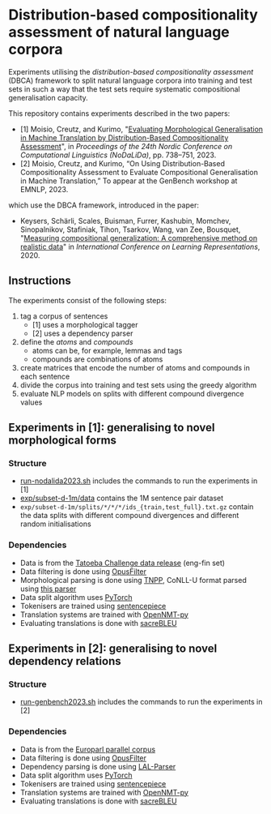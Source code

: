 # Distribution-based compositionality assessment of natural language corpora

Experiments utilising the *distribution-based compositionality assessment* (DBCA) framework to split natural language corpora into training and test sets in such a way that the test sets require systematic compositional generalisation capacity.

This repository contains experiments described in the two papers:
- [1] Moisio, Creutz, and Kurimo, "[Evaluating Morphological Generalisation in Machine Translation by Distribution-Based Compositionality Assessment](https://aclanthology.org/2023.nodalida-1.75/)", in *Proceedings of the 24th Nordic Conference on Computational Linguistics (NoDaLiDa)*, pp. 738–751, 2023.
- [2] Moisio, Creutz, and Kurimo, “On Using Distribution-Based Compositionality Assessment to Evaluate Compositional Generalisation in Machine Translation,” To appear at the GenBench workshop at EMNLP, 2023.

which use the DBCA framework, introduced in the paper:
- Keysers, Schärli, Scales, Buisman, Furrer, Kashubin, Momchev, Sinopalnikov, Stafiniak, Tihon, Tsarkov, Wang, van Zee, Bousquet, "[Measuring compositional generalization: A comprehensive method on realistic data](https://iclr.cc/virtual_2020/poster_SygcCnNKwr.html)" in *International Conference on Learning Representations*, 2020.

## Instructions

The experiments consist of the following steps:

1. tag a corpus of sentences
    * [1] uses a morphological tagger
    * [2] uses a dependency parser
2. define the *atoms* and *compounds*
    * atoms can be, for example, lemmas and tags
    * compounds are combinations of atoms
3. create matrices that encode the number of atoms and compounds in each sentence
4. divide the corpus into training and test sets using the greedy algorithm
5. evaluate NLP models on splits with different compound divergence values

## Experiments in [1]: generalising to novel morphological forms
### Structure
* [run-nodalida2023.sh](run-nodalida2023.sh) includes the commands to run the experiments in [1]
* [exp/subset-d-1m/data](exp/subset-d-1m/data) contains the 1M sentence pair dataset
* `exp/subset-d-1m/splits/*/*/*/ids_{train,test_full}.txt.gz` contain the data splits with different compound divergences and different random initialisations

### Dependencies
* Data is from the [Tatoeba Challenge data release](https://github.com/Helsinki-NLP/Tatoeba-Challenge) (eng-fin set)
* Data filtering is done using [OpusFilter](https://github.com/Helsinki-NLP/OpusFilter)
* Morphological parsing is done using [TNPP](https://turkunlp.org/Turku-neural-parser-pipeline/), CoNLL-U format parsed using [this parser](https://github.com/EmilStenstrom/conllu)
* Data split algorithm uses [PyTorch](https://pytorch.org/)
* Tokenisers are trained using [sentencepiece](https://github.com/google/sentencepiece)
* Translation systems are trained with [OpenNMT-py](https://github.com/OpenNMT/OpenNMT-py)
* Evaluating translations is done with [sacreBLEU](https://github.com/mjpost/sacrebleu)

## Experiments in [2]: generalising to novel dependency relations
### Structure
* [run-genbench2023.sh](run-genbench2023.sh) includes the commands to run the experiments in [2]

### Dependencies
* Data is from the [Europarl parallel corpus](https://opus.nlpl.eu/Europarl.php)
* Data filtering is done using [OpusFilter](https://github.com/Helsinki-NLP/OpusFilter)
* Dependency parsing is done using [LAL-Parser](https://github.com/KhalilMrini/LAL-Parser)
* Data split algorithm uses [PyTorch](https://pytorch.org/)
* Tokenisers are trained using [sentencepiece](https://github.com/google/sentencepiece)
* Translation systems are trained with [OpenNMT-py](https://github.com/OpenNMT/OpenNMT-py)
* Evaluating translations is done with [sacreBLEU](https://github.com/mjpost/sacrebleu)
